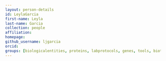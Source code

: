 ```yaml
---
layout: person-details
id: LeylaGarcia
first-name: Leyla
last-name: Garcia
collection: people
affiliation:
homepage:
github_username: ljgarcia
orcid:
groups: [biologicalentities, proteins, labprotocols, genes, tools, biotea2bioschemas]
---
```

